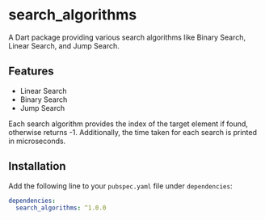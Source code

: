 # search_algorithms

A Dart package providing various search algorithms like Binary Search, Linear Search, and Jump Search.

## Features

- Linear Search
- Binary Search
- Jump Search

Each search algorithm provides the index of the target element if found, otherwise returns -1. Additionally, the time taken for each search is printed in microseconds.

## Installation

Add the following line to your `pubspec.yaml` file under `dependencies`:

```yaml
dependencies:
  search_algorithms: ^1.0.0
